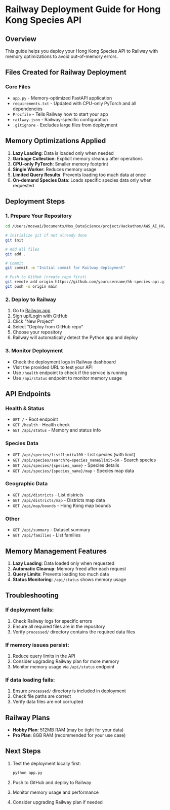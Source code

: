# Railway Deployment Guide for Hong Kong Species API

## Overview
This guide helps you deploy your Hong Kong Species API to Railway with memory optimizations to avoid out-of-memory errors.

## Files Created for Railway Deployment

### Core Files
- `app.py` - Memory-optimized FastAPI application
- `requirements.txt` - Updated with CPU-only PyTorch and all dependencies
- `Procfile` - Tells Railway how to start your app
- `railway.json` - Railway-specific configuration
- `.gitignore` - Excludes large files from deployment

## Memory Optimizations Applied

1. **Lazy Loading**: Data is loaded only when needed
2. **Garbage Collection**: Explicit memory cleanup after operations
3. **CPU-only PyTorch**: Smaller memory footprint
4. **Single Worker**: Reduces memory usage
5. **Limited Query Results**: Prevents loading too much data at once
6. **On-demand Species Data**: Loads specific species data only when requested

## Deployment Steps

### 1. Prepare Your Repository
```bash
cd /Users/moswai/Documents/Mos_DataScience/project/Hackathon/AWS_AI_HK/hkspecies

# Initialize git if not already done
git init

# Add all files
git add .

# Commit
git commit -m "Initial commit for Railway deployment"

# Push to GitHub (create repo first)
git remote add origin https://github.com/yourusername/hk-species-api.git
git push -u origin main
```

### 2. Deploy to Railway

1. Go to [Railway.app](https://railway.app)
2. Sign up/Login with GitHub
3. Click "New Project"
4. Select "Deploy from GitHub repo"
5. Choose your repository
6. Railway will automatically detect the Python app and deploy

### 3. Monitor Deployment

- Check the deployment logs in Railway dashboard
- Visit the provided URL to test your API
- Use `/health` endpoint to check if the service is running
- Use `/api/status` endpoint to monitor memory usage

## API Endpoints

### Health & Status
- `GET /` - Root endpoint
- `GET /health` - Health check
- `GET /api/status` - Memory and status info

### Species Data
- `GET /api/species/list?limit=100` - List species (with limit)
- `GET /api/species/search?q=species_name&limit=50` - Search species
- `GET /api/species/{species_name}` - Species details
- `GET /api/species/{species_name}/map` - Species map data

### Geographic Data
- `GET /api/districts` - List districts
- `GET /api/districts/map` - Districts map data
- `GET /api/map/bounds` - Hong Kong map bounds

### Other
- `GET /api/summary` - Dataset summary
- `GET /api/families` - List families

## Memory Management Features

1. **Lazy Loading**: Data loaded only when requested
2. **Automatic Cleanup**: Memory freed after each request
3. **Query Limits**: Prevents loading too much data
4. **Status Monitoring**: `/api/status` shows memory usage

## Troubleshooting

### If deployment fails:
1. Check Railway logs for specific errors
2. Ensure all required files are in the repository
3. Verify `processed/` directory contains the required data files

### If memory issues persist:
1. Reduce query limits in the API
2. Consider upgrading Railway plan for more memory
3. Monitor memory usage via `/api/status` endpoint

### If data loading fails:
1. Ensure `processed/` directory is included in deployment
2. Check file paths are correct
3. Verify data files are not corrupted

## Railway Plans

- **Hobby Plan**: 512MB RAM (may be tight for your data)
- **Pro Plan**: 8GB RAM (recommended for your use case)

## Next Steps

1. Test the deployment locally first:
   ```bash
   python app.py
   ```

2. Push to GitHub and deploy to Railway

3. Monitor memory usage and performance

4. Consider upgrading Railway plan if needed
